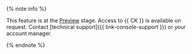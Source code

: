 {% note info %}


This feature is at the [Preview](../../../overview/concepts/launch-stages.md) stage. Access to {{ CK }} is available on request. Contact [technical support]({{ link-console-support }}) or your account manager.


{% endnote %}
